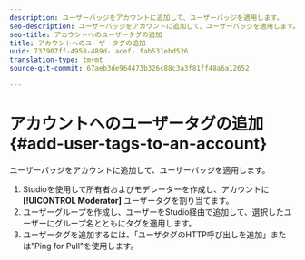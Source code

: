 ```yaml
---
description: ユーザーバッジをアカウントに追加して、ユーザーバッジを適用します。
seo-description: ユーザーバッジをアカウントに追加して、ユーザーバッジを適用します。
seo-title: アカウントへのユーザータグの追加
title: アカウントへのユーザータグの追加
uuid: 737907ff-4958-489d- acef- fab531ebd526
translation-type: tm+mt
source-git-commit: 67aeb3de964473b326c88c3a3f81ff48a6a12652

---
```



# アカウントへのユーザータグの追加{#add-user-tags-to-an-account}

ユーザーバッジをアカウントに追加して、ユーザーバッジを適用します。

1. Studioを使用して所有者およびモデレーターを作成し、アカウントに **[!UICONTROL Moderator]** ユーザータグを割り当てます。
1. ユーザーグループを作成し、ユーザーをStudio経由で追加して、選択したユーザーにグループ名とともにタグを適用します。
1. ユーザータグを追加するには、「ユーザタグのHTTP呼び出しを追加」または"Ping for Pull"を使用します。
